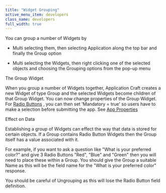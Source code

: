 ```yaml
---
title: "Widget Grouping"
active_menu_item: developers
class_name: developers
full_width: true
---
```



You can group a number of Widgets by

 - Multi selecting them, then selecting Application along the top bar and finally the Group option

 - Multi selecting the Widgets, then right clicking one of the selected objects and choosing the Grouping options from the pop-up menu

The Group Widget

When you group a number of Widgets together, Application Craft creates a new Widget of type Group and the selected Widgets become children of that Group Widget. You can now change properties of the Group Widget. For [Radio Buttons](../../../widget-properties-events/common/radio-button) , you can then set 'Mandatory = true' so users have to make a selection before submitting the app. See [App Properties](../../../widget-properties-events/app-properties#mandatory)

Effect on Data

Establishing a group of Widgets can effect the way that data is stored for certain objects. If a Group contains Radio Button Widgets then the Group itself has a value associated with it.

For example, if you want to ask a question like "What is your preferred color?" and give 3 Radio Buttons "Red", "Blue" and "Green" then you will need to place these within a Group. You should give the Group a suitable Name as this will be the field name for the "What is your preferred color" response.

You should be careful of Ungrouping as this will lose the Radio Button field definition.

